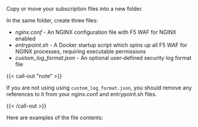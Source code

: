 ---
---

Copy or move your subscription files into a new folder.

In the same folder, create three files:

- _nginx.conf_ - An NGINX configuration file with F5 WAF for NGINX enabled
- _entrypoint.sh_ - A Docker startup script which spins up all F5 WAF for NGINX processes, requiring executable permissions
- _custom_log_format.json_ - An optional user-defined security log format file

{{< call-out "note" >}}

If you are not using using `custom_log_format.json`, you should remove any references to it from your nginx.conf and entrypoint.sh files.

{{< /call-out >}}

Here are examples of the file contents: 